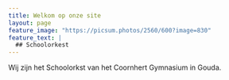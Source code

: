 ```yaml
---
title: Welkom op onze site
layout: page
feature_image: "https://picsum.photos/2560/600?image=830"
feature_text: |
  ## Schoolorkest
---
```


Wij zijn het Schoolorkst van het Coornhert Gymnasium in Gouda.


